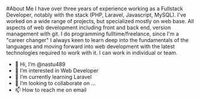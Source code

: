 #About Me
I have over three years of experience working as a Fullstack Developer, notably with the stack
(PHP, Laravel, Javascript, MySQL). I've worked on a wide range of projects, but specialized mostly on
web base. All aspects of web development including front and back end, version
management with git. I do programming fulltime/freelance, since l'm a "career changer" I always keen to learn deep into the fundamentals of the languages and moving forward into web development with the latest technologies required to work with it. I can work in individual or team.

- 👋 Hi, I’m @nastu489
- 👀 I’m interested in Web Developer
- 🌱 I’m currently learning Laravel
- 💞️ I’m looking to collaborate on ...
- 📫 How to reach me on email

<!---
nastu489/nastu489 is a ✨ special ✨ repository because its `README.md` (this file) appears on your GitHub profile.
You can click the Preview link to take a look at your changes.
--->
